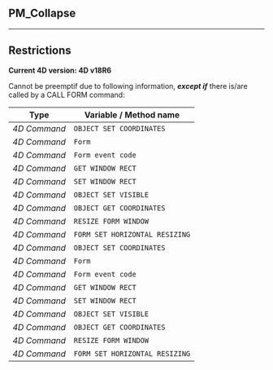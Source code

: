 ﻿## PM_Collapse---## Restrictions**Current 4D version: 4D v18R6**Cannot be preemptif due to following information, ***except if*** there is/are called by a CALL FORM command:|Type|Variable / Method name||------|------||*4D Command*|`OBJECT SET COORDINATES`||*4D Command*|`Form`||*4D Command*|`Form event code`||*4D Command*|`GET WINDOW RECT`||*4D Command*|`SET WINDOW RECT`||*4D Command*|`OBJECT SET VISIBLE`||*4D Command*|`OBJECT GET COORDINATES`||*4D Command*|`RESIZE FORM WINDOW`||*4D Command*|`FORM SET HORIZONTAL RESIZING`||*4D Command*|`OBJECT SET COORDINATES`||*4D Command*|`Form`||*4D Command*|`Form event code`||*4D Command*|`GET WINDOW RECT`||*4D Command*|`SET WINDOW RECT`||*4D Command*|`OBJECT SET VISIBLE`||*4D Command*|`OBJECT GET COORDINATES`||*4D Command*|`RESIZE FORM WINDOW`||*4D Command*|`FORM SET HORIZONTAL RESIZING`|